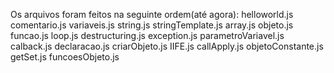 Os arquivos foram feitos na seguinte ordem(até agora):
helloworld.js
comentario.js
variaveis.js
string.js
stringTemplate.js
array.js
objeto.js
funcao.js
loop.js
destructuring.js
exception.js
parametroVariavel.js
calback.js
declaracao.js
criarObjeto.js
IIFE.js
callApply.js
objetoConstante.js
getSet.js
funcoesObjeto.js